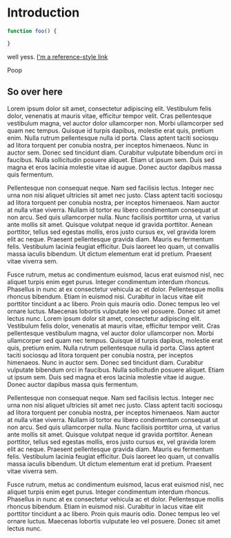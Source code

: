 # Introduction

[foo]: http://jlongster.com/  "Optional Title Here" 

```js
function foo() {

}
```

well yess. [I'm a reference-style link][foo]

Poop

## So over here

 Lorem ipsum dolor sit amet, consectetur adipiscing elit. Vestibulum felis dolor, venenatis at mauris vitae, efficitur tempor velit. Cras pellentesque vestibulum magna, vel auctor dolor ullamcorper non. Morbi ullamcorper sed quam nec tempus. Quisque id turpis dapibus, molestie erat quis, pretium enim. Nulla rutrum pellentesque nulla id porta. Class aptent taciti sociosqu ad litora torquent per conubia nostra, per inceptos himenaeos. Nunc in auctor sem. Donec sed tincidunt diam. Curabitur vulputate bibendum orci in faucibus. Nulla sollicitudin posuere aliquet. Etiam ut ipsum sem. Duis sed magna et eros lacinia molestie vitae id augue. Donec auctor dapibus massa quis fermentum.

Pellentesque non consequat neque. Nam sed facilisis lectus. Integer nec urna non nisi aliquet ultricies sit amet nec justo. Class aptent taciti sociosqu ad litora torquent per conubia nostra, per inceptos himenaeos. Nam auctor at nulla vitae viverra. Nullam id tortor eu libero condimentum consequat ut non arcu. Sed quis ullamcorper nulla. Nunc facilisis porttitor urna, ut varius ante mollis sit amet. Quisque volutpat neque id gravida porttitor. Aenean porttitor, tellus sed egestas mollis, eros justo cursus ex, vel gravida lorem elit ac neque. Praesent pellentesque gravida diam. Mauris eu fermentum felis. Vestibulum lacinia feugiat efficitur. Duis laoreet leo quam, ut convallis massa iaculis bibendum. Ut dictum elementum erat id pretium. Praesent vitae viverra sem.

Fusce rutrum, metus ac condimentum euismod, lacus erat euismod nisl, nec aliquet turpis enim eget purus. Integer condimentum interdum rhoncus. Phasellus in nunc at ex consectetur vehicula ac et dolor. Pellentesque mollis rhoncus bibendum. Etiam in euismod nisi. Curabitur in lacus vitae elit porttitor tincidunt a ac libero. Proin quis mauris odio. Donec tempus leo vel ornare luctus. Maecenas lobortis vulputate leo vel posuere. Donec sit amet lectus nunc. 
 Lorem ipsum dolor sit amet, consectetur adipiscing elit. Vestibulum felis dolor, venenatis at mauris vitae, efficitur tempor velit. Cras pellentesque vestibulum magna, vel auctor dolor ullamcorper non. Morbi ullamcorper sed quam nec tempus. Quisque id turpis dapibus, molestie erat quis, pretium enim. Nulla rutrum pellentesque nulla id porta. Class aptent taciti sociosqu ad litora torquent per conubia nostra, per inceptos himenaeos. Nunc in auctor sem. Donec sed tincidunt diam. Curabitur vulputate bibendum orci in faucibus. Nulla sollicitudin posuere aliquet. Etiam ut ipsum sem. Duis sed magna et eros lacinia molestie vitae id augue. Donec auctor dapibus massa quis fermentum.

Pellentesque non consequat neque. Nam sed facilisis lectus. Integer nec urna non nisi aliquet ultricies sit amet nec justo. Class aptent taciti sociosqu ad litora torquent per conubia nostra, per inceptos himenaeos. Nam auctor at nulla vitae viverra. Nullam id tortor eu libero condimentum consequat ut non arcu. Sed quis ullamcorper nulla. Nunc facilisis porttitor urna, ut varius ante mollis sit amet. Quisque volutpat neque id gravida porttitor. Aenean porttitor, tellus sed egestas mollis, eros justo cursus ex, vel gravida lorem elit ac neque. Praesent pellentesque gravida diam. Mauris eu fermentum felis. Vestibulum lacinia feugiat efficitur. Duis laoreet leo quam, ut convallis massa iaculis bibendum. Ut dictum elementum erat id pretium. Praesent vitae viverra sem.

Fusce rutrum, metus ac condimentum euismod, lacus erat euismod nisl, nec aliquet turpis enim eget purus. Integer condimentum interdum rhoncus. Phasellus in nunc at ex consectetur vehicula ac et dolor. Pellentesque mollis rhoncus bibendum. Etiam in euismod nisi. Curabitur in lacus vitae elit porttitor tincidunt a ac libero. Proin quis mauris odio. Donec tempus leo vel ornare luctus. Maecenas lobortis vulputate leo vel posuere. Donec sit amet lectus nunc. 
